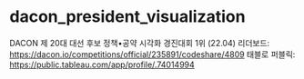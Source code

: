 # dacon_president_visualization
DACON 제 20대 대선 후보 정책•공약 시각화 경진대회 1위 (22.04)
리더보드: https://dacon.io/competitions/official/235891/codeshare/4809
태블로 퍼블릭: https://public.tableau.com/app/profile/.74014994
